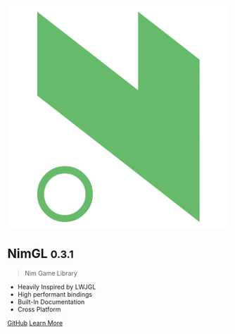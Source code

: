 ![logo](media/logo.png ':size=128x128')

# NimGL <small>0.3.1</small>

> Nim Game Library

- Heavily Inspired by LWJGL
- High performant bindings
- Built-In Documentation
- Cross Platform

[GitHub](https://github.com/lmariscal/nimgl/)
[Learn More](home.md)

